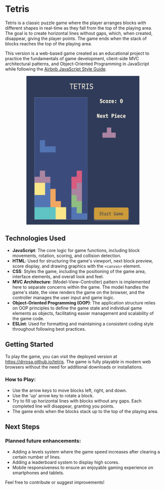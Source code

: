 # Tetris

Tetris is a classic puzzle game where the player arranges blocks with different shapes in real-time as they fall from the top of the playing area. The goal is to create horizontal lines without gaps, which, when created, disappear, giving the player points. The game ends when the stack of blocks reaches the top of the playing area.

This version is a web-based game created as an educational project to practice the fundamentals of game development, client-side MVC architectural patterns, and Object-Oriented Programming in JavaScript while following the [Airbnb JavaScript Style Guide](https://github.com/airbnb/javascript).

<p align="center">
  <img width="367" height="482" src="./screenshot.png">
</p>

## Technologies Used

- **JavaScript**: The core logic for game functions, including block movements, rotation, scoring, and collision detection.
- **HTML**: Used for structuring the game's viewport, next block preview, score display, and drawing graphics with the `<canvas>` element.
- **CSS**: Styles the game, including the positioning of the game area, interface elements, and overall look and feel.
- **MVC Architecture**: (Model-View-Controller) pattern is implemented here to separate concerns within the game. The model handles the game's state, the view renders the game on the browser, and the controller manages the user input and game logic.
- **Object-Oriented Programming (OOP)**: The application structure relies on OOP principles to define the game state and individual game elements as objects, facilitating easier management and scalability of the game code.
- **ESLint**: Used for formatting and maintaining a consistent coding style throughout following best practices.

## Getting Started

To play the game, you can visit the deployed version at https://drrosa.github.io/tetris. The game is fully playable in modern web browsers without the need for additional downloads or installations.

### How to Play:
- Use the arrow keys to move blocks left, right, and down.
- Use the 'up' arrow key to rotate a block.
- Try to fill up horizontal lines with blocks without any gaps. Each completed line will disappear, granting you points.
- The game ends when the blocks stack up to the top of the playing area.

## Next Steps

### Planned future enhancements:
- Adding a levels system where the game speed increases after clearing a certain number of lines.
- Adding a leaderboard system to display high scores.
- Mobile responsiveness to ensure an enjoyable gaming experience on smartphones and tablets.

Feel free to contribute or suggest improvements!
